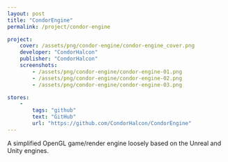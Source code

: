 ```yaml
---
layout: post
title: "CondorEngine"
permalink: /project/condor-engine

project:
    cover: /assets/png/condor-engine/condor-engine_cover.png
    developer: "CondorHalcon"
    publisher: "CondorHalcon"
    screenshots:
        - /assets/png/condor-engine/condor-engine-01.png
        - /assets/png/condor-engine/condor-engine-02.png
        - /assets/png/condor-engine/condor-engine-03.png

stores:
    -
        tags: "github"
        text: "GitHub"
        url: "https://github.com/CondorHalcon/CondorEngine"
---
```


A simplified OpenGL game/render engine loosely based on the Unreal and Unity engines. 
